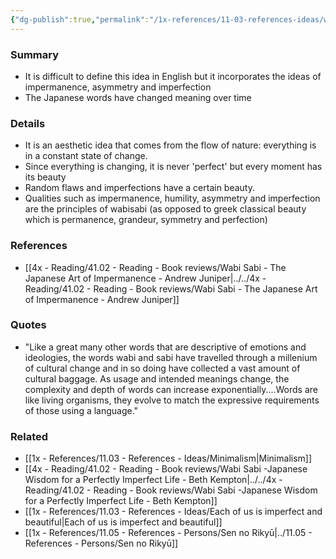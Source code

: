 ```yaml
---
{"dg-publish":true,"permalink":"/1x-references/11-03-references-ideas/what-is-wabisabi/","dgHomeLink":true,"dgPassFrontmatter":false,"dgShowBacklinks":true,"dgShowLocalGraph":false,"dgShowInlineTitle":true}
---
```



### Summary
- It is difficult to define this idea in English but it incorporates the ideas of impermanence, asymmetry and imperfection
- The Japanese words have changed meaning over time

### Details
- It is an aesthetic idea that comes from the flow of nature: everything is in a constant state of change.
- Since everything is changing, it is never 'perfect' but every moment has its beauty
- Random flaws and imperfections have a certain beauty.
- Qualities such as impermanence, humility, asymmetry and imperfection are the principles of wabisabi (as opposed to greek classical beauty which is permanence, grandeur, symmetry and perfection)

### References
- [[4x - Reading/41.02 - Reading - Book reviews/Wabi Sabi - The Japanese Art of Impermanence - Andrew Juniper|../../4x - Reading/41.02 - Reading - Book reviews/Wabi Sabi - The Japanese Art of Impermanence - Andrew Juniper]]

### Quotes
- "Like a great many other words that are descriptive of emotions and ideologies, the words wabi and sabi have travelled through a millenium of cultural change and in so doing have collected a vast amount of cultural baggage. As usage and intended meanings change, the complexity and depth of words can increase exponentially....Words are like living organisms, they evolve to match the expressive requirements of those using a language."

### Related
- [[1x - References/11.03 - References - Ideas/Minimalism|Minimalism]]
- [[4x - Reading/41.02 - Reading - Book reviews/Wabi Sabi -Japanese Wisdom for a Perfectly Imperfect Life - Beth Kempton|../../4x - Reading/41.02 - Reading - Book reviews/Wabi Sabi -Japanese Wisdom for a Perfectly Imperfect Life - Beth Kempton]]
- [[1x - References/11.03 - References - Ideas/Each of us is imperfect and beautiful|Each of us is imperfect and beautiful]]
- [[1x - References/11.05 - References - Persons/Sen no Rikyū|../11.05 - References - Persons/Sen no Rikyū]]